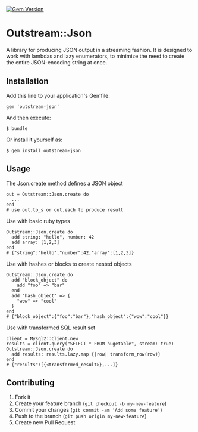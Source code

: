 [![Gem Version](https://badge.fury.io/rb/outstream-json.svg)](http://badge.fury.io/rb/outstream-json)

# Outstream::Json

A library for producing JSON output in a streaming fashion. It is designed to work with lambdas and lazy enumerators, to minimize the need to create the entire JSON-encoding string at once.

## Installation

Add this line to your application's Gemfile:

    gem 'outstream-json'

And then execute:

    $ bundle

Or install it yourself as:

    $ gem install outstream-json

## Usage

The Json.create method defines a JSON object

	out = Outstream::Json.create do
	  ...
	end
	# use out.to_s or out.each to produce result

Use with basic ruby types

	Outstream::Json.create do
	  add string: "hello", number: 42
	  add array: [1,2,3]
	end
	# {"string":"hello","number":42,"array":[1,2,3]}

Use with hashes or blocks to create nested objects

	Outstream::Json.create do
	  add "block_object" do
	    add "foo" => "bar"
	  end
	  add "hash_object" => {
	    "wow" => "cool"
	  }
	end
	# {"block_object":{"foo":"bar"},"hash_object":{"wow":"cool"}}

Use with transformed SQL result set

	client = Mysql2::Client.new
	results = client.query("SELECT * FROM hugetable", stream: true)
	Outstream::Json.create do
	  add results: results.lazy.map {|row| transform_row(row)}
	end
	# {"results":[{<transformed_result>},...]}

## Contributing

1. Fork it
2. Create your feature branch (`git checkout -b my-new-feature`)
3. Commit your changes (`git commit -am 'Add some feature'`)
4. Push to the branch (`git push origin my-new-feature`)
5. Create new Pull Request
